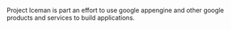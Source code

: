 Project Iceman is part an effort to use google appengine and other google products and services to build applications. 
